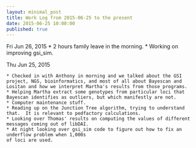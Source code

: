 ```yaml
---
layout: minimal_post
title: Work Log from 2015-06-25 to the present
date: 2015-06-25 10:00:00 
published: true
---
```



Fri Jun 26, 2015
    * 2 hours family leave in the morning.
    * Working on improving gsi_sim.



Thu Jun 25, 2015

    * Checked in with Anthony in morning and we talked about the GSI project, NGS, bioinformatics, and most of all about Bayescan and Lositan and how we interpret Martha's results from those programs.
    * Helping Martha extract some genotypes from particular loci that Bayescan identifies as outliers, but which manifestly are not.
    * Computer maintenance stuff.
    * Reading up on the Junction Tree algorithm, trying to understand that.  It is relevant to pedfactory calculations.
    * Looking over Thomas' results on computing the values of different messages coming out of libDAI.
    * At night looking over gsi_sim code to figure out how to fix an underflow problem when 1,000s
    of loci are used.
    
